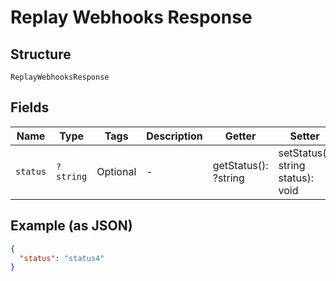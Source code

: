 
# Replay Webhooks Response

## Structure

`ReplayWebhooksResponse`

## Fields

| Name | Type | Tags | Description | Getter | Setter |
|  --- | --- | --- | --- | --- | --- |
| `status` | `?string` | Optional | - | getStatus(): ?string | setStatus(?string status): void |

## Example (as JSON)

```json
{
  "status": "status4"
}
```

